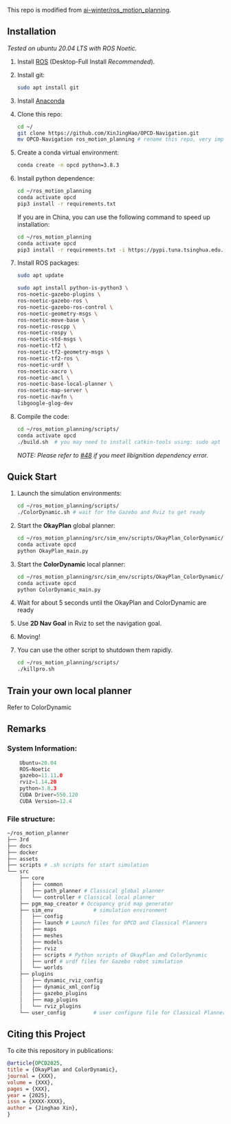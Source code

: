 This repo is modified from [ai-winter/ros_motion_planning](https://github.com/ai-winter/ros_motion_planning).


## Installation
*Tested on ubuntu 20.04 LTS with ROS Noetic.*

1. Install [ROS](http://wiki.ros.org/ROS/Installation) (Desktop-Full Install *Recommended*).

2. Install git:

    ```bash
    sudo apt install git
    ```

3. Install [Anaconda](https://www.anaconda.com/download)

4. Clone this repo:

    ```bash
    cd ~/
    git clone https://github.com/XinJingHao/OPCD-Navigation.git
    mv OPCD-Navigation ros_motion_planning # rename this repo, very important!

    ```

6. Create a conda virtual environment:

    ```bash
    conda create -n opcd python=3.8.3
    ```

7. Install python dependence:

    ```bash
    cd ~/ros_motion_planning
    conda activate opcd
    pip3 install -r requirements.txt
    ```

    If you are in China, you can use the following command to speed up installation:
   ```bash
   cd ~/ros_motion_planning
   conda activate opcd
   pip3 install -r requirements.txt -i https://pypi.tuna.tsinghua.edu.cn/simple/
   ```
   

9. Install ROS packages:
    ```bash
    sudo apt update
    ```
    
    ```bash
    sudo apt install python-is-python3 \
    ros-noetic-gazebo-plugins \
    ros-noetic-gazebo-ros \
    ros-noetic-gazebo-ros-control \
    ros-noetic-geometry-msgs \
    ros-noetic-move-base \
    ros-noetic-roscpp \
    ros-noetic-rospy \
    ros-noetic-std-msgs \
    ros-noetic-tf2 \
    ros-noetic-tf2-geometry-msgs \
    ros-noetic-tf2-ros \
    ros-noetic-urdf \
    ros-noetic-xacro \
    ros-noetic-amcl \
    ros-noetic-base-local-planner \
    ros-noetic-map-server \
    ros-noetic-navfn \
    libgoogle-glog-dev
    ```

10. Compile the code:
    ```bash
    cd ~/ros_motion_planning/scripts/
    conda activate opcd
    ./build.sh  # you may need to install catkin-tools using: sudo apt install python-catkin-tools
    ```
    *NOTE: Please refer to [#48](https://github.com/ai-winter/ros_motion_planning/issues/48) if you meet libignition dependency error.*


## Quick Start
1. Launch the simulation environments:
    ```bash
    cd ~/ros_motion_planning/scripts/
    ./ColorDynamic.sh # wait for the Gazebo and Rviz to get ready
    ```

2. Start the **OkayPlan** global planner:
    ```bash
    cd ~/ros_motion_planning/src/sim_env/scripts/OkayPlan_ColorDynamic/Play/OkayPlan/
    conda activate opcd
    python OkayPlan_main.py
    ```

3. Start the **ColorDynamic** local planner:
    ```bash
    cd ~/ros_motion_planning/src/sim_env/scripts/OkayPlan_ColorDynamic/Play/ColorDynamic/
    conda activate opcd
    python ColorDynamic_main.py
    ```

4. Wait for about 5 seconds until the OkayPlan and ColorDynamic are ready

5. Use **2D Nav Goal** in Rviz to set the navigation goal.

6. Moving!

7. You can use the other script to shutdown them rapidly.

    ```bash
    cd ~/ros_motion_planning/scripts/
    ./killpro.sh
    ```


## Train your own local planner
Refer to ColorDynamic




## Remarks

### System Information:
```c++
    Ubuntu=20.04
    ROS=Noetic
    gazebo=11.11.0
    rviz=1.14.20
    python=3.8.3
    CUDA Driver=550.120
    CUDA Version=12.4
```

### File structure:
```bash
~/ros_motion_planner
├── 3rd
├── docs
├── docker
├── assets
├── scripts # .sh scripts for start simulation
└── src
    ├── core
    │   ├── common
    │   ├── path_planner # Classical global planner
    │   └── controller # Classical local planner
    ├── pgm_map_creator # Occupancy grid map generator
    ├── sim_env             # simulation environment
    │   ├── config
    │   ├── launch # Launch files for OPCD and Classical Planners
    │   ├── maps
    │   ├── meshes
    │   ├── models
    │   ├── rviz
    │   ├── scripts # Python scripts of OkayPlan and ColorDynamic
    │   ├── urdf # urdf files for Gazebo robot simulation
    │   └── worlds
    ├── plugins
    │   ├── dynamic_rviz_config
    │   ├── dynamic_xml_config
    │   ├── gazebo_plugins
    │   ├── map_plugins
    │   └── rviz_plugins
    └── user_config         # user configure file for Classical Planner
```



## Citing this Project

To cite this repository in publications:

```bibtex
@article{OPCD2025,
title = {OkayPlan and ColorDynamic},
journal = {XXX},
volume = {XXX},
pages = {XXX},
year = {2025},
issn = {XXXX-XXXX},
author = {Jinghao Xin},
}
```

